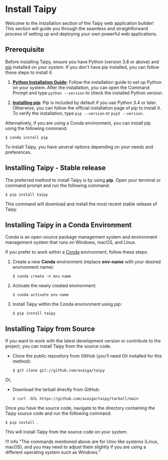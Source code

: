 # Install Taipy
Welcome to the installation section of the Taipy web application builder! This section will guide you through the seamless and straightforward process of setting up and deploying your own powerful web applications.

## Prerequisite

Before installing Taipy, ensure you have Python (version 3.8 or above) and [pip](https://pip.pypa.io) installed on your system. If you don't have pip installed, you can follow these steps to install it:

1. **[Python Installation Guide](http://docs.python-guide.org/en/latest/starting/installation/)**: Follow the installation guide to set up Python on your system. 
   After the installation, you can open the Command Prompt and type `python --version` to check the installed Python version.

2. **[Installing pip](https://pip.pypa.io/en/latest/installation/)**: Pip is included by default if you use Python 3.4 or later. Otherwise, you can follow the official 
   installation page of pip to install it. To verify the installation, type `pip --version` or `pip3 --version`.

Alternatively, if you are using a Conda environment, you can install pip using the following command:

``` console
$ conda install pip
```

To install Taipy, you have several options depending on your needs and preferences.

## Installing Taipy - Stable release

The preferred method to install Taipy is by using **pip**. Open your terminal or command prompt and run the following command:

``` console
$ pip install taipy
```

This command will download and install the most recent stable release of Taipy.

## Installing Taipy in a Conda Environment

Conda is an open-source package management system and environment management system that runs on Windows, macOS, and Linux. 

If you prefer to work within a [Conda](https://docs.conda.io/projects/conda/en/latest/index.html) environment, follow these steps:

1. Create a new **Conda** environment (replace **env-name** with your desired environment name):
   ``` console
   $ conda create -n env-name
   ```
2. Activate the newly created environment:
   ``` console
   $ conda activate env-name
   ```
3. Install Taipy within the Conda environment using pip:
   ``` console
   $ pip install taipy
   ```

## Installing Taipy from Source

If you want to work with the latest development version or contribute to the project, you can install Taipy from the source code.

- Clone the public repository from GitHub (you'll need Git installed for this method):
  ``` console
  $ git clone git://github.com/avaiga/taipy
  ```

Or,  
  
- Download the tarball directly from GitHub:
  ``` console
  $ curl -OJL https://github.com/avaiga/taipy/tarball/main
  ```

Once you have the source code, navigate to the directory containing the Taipy source code and run the following command:

``` console
$ pip install .
```

This will install Taipy from the source code on your system. 

!!! info "The commands mentioned above are for Unix-like systems (Linux, macOS), and you may need to adjust them slightly if you are using a different operating system such as Windows."
